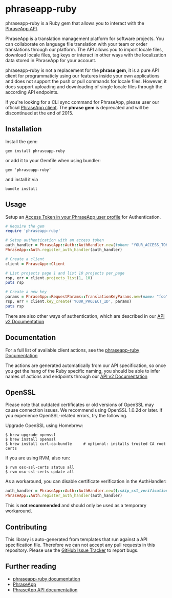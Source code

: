 # phraseapp-ruby

phraseapp-ruby is a Ruby gem that allows you to interact with the [PhraseApp API](http://docs.phraseapp.com/api/v2/).

PhraseApp is a translation management platform for software projects. You can collaborate on language file translation with your team or order translations through our platform. The API allows you to import locale files, download locale files, tag keys or interact in other ways with the localization data stored in PhraseApp for your account.

phraseapp-ruby is not a replacement for the **phrase gem**, it is a pure API client for programmaticly using our features inside your own applications and does not support the push or pull commands for locale files. However, it does support uploading and downloading of single locale files through the according API endpoints.

If you're looking for a CLI sync command for PhraseApp, please user our official [PhraseApp client](http://docs.phraseapp.com/guides/working-with-phraseapp/command-line-client). The **phrase gem** is deprecated and will be discontinued at the end of 2015.

## Installation

Install the gem:

    gem install phraseapp-ruby

or add it to your Gemfile when using bundler:

    gem 'phraseapp-ruby'

and install it via

    bundle install

## Usage

Setup an [Access Token in your PhraseApp user profile](https://phraseapp.com/settings/oauth_access_tokens) for Authentication.

```ruby
# Require the gem
require 'phraseapp-ruby'

# Setup authentication with an access token
auth_handler = PhraseApp::Auth::AuthHandler.new(token: "YOUR_ACCESS_TOKEN")
PhraseApp::Auth.register_auth_handler(auth_handler)

# Create a client
client = PhraseApp::Client

# List projects page 1 and list 10 projects per_page
rsp, err = client.projects_list(1, 10)
puts rsp

# Create a new key
params = PhraseApp::RequestParams::TranslationKeyParams.new(name: "foo")
rsp, err = client.key_create('YOUR_PROJECT_ID', params)
puts rsp
```

There are also other ways of authentication, which are described in our [API v2 Documentation](http://docs.phraseapp.com/api/v2/)

## Documentation

For a full list of available client actions, see the [phraseapp-ruby Documentation](http://www.rubydoc.info/gems/phraseapp-ruby/PhraseApp/Client)

The actions are generated automatically from our API specification, so once you get the hang of the Ruby specific naming, you should be able to infer names of actions and endpoints through our [API v2 Documentation](http://docs.phraseapp.com/api/v2/)

## OpenSSL

Please note that outdated certificates or old versions of OpenSSL may cause connection issues. We recommend using OpenSSL 1.0.2d or later. If you experience OpenSSL-related errors, try the following. 

Upgrade OpenSSL using Homebrew:

```shell
$ brew upgrade openssl
$ brew install openssl
$ brew install curl-ca-bundle     # optional: installs trusted CA root certs
```

If you are using RVM, also run:

```shell
$ rvm osx-ssl-certs status all
$ rvm osx-ssl-certs update all
````

As a workaround, you can disable certificate verification in the AuthHandler:

```ruby
auth_handler = PhraseApp::Auth::AuthHandler.new({:skip_ssl_verification => true, :token => "YOUR_ACCESS_TOKEN"})
PhraseApp::Auth.register_auth_handler(auth_handler)
```

This is **not recommended** and should only be used as a temporary workaround.

## Contributing 

This library is auto-generated from templates that run against a API specification file. Therefore we can not accept any pull requests in this repository. Please use the [GitHub Issue Tracker](https://github.com/phrase/phraseapp-ruby/issues) to report bugs.


## Further reading

* [phraseapp-ruby documentation](http://www.rubydoc.info/gems/phraseapp-ruby)
* [PhraseApp](https://phraseapp.com)
* [PhraseApp API documentation](http://docs.phraseapp.com/api/v2/)
